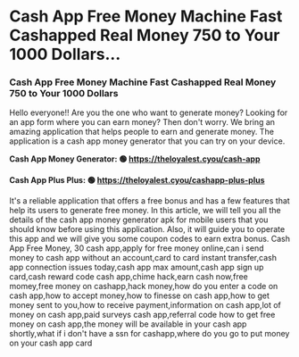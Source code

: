 # Cash App Free Money Machine Fast Cashapped Real Money 750 to Your 1000 Dollars...

### Cash App Free Money Machine Fast Cashapped Real Money 750 to Your 1000 Dollars 

Hello everyone!! Are you the one who want to generate money? Looking for an app form where you can earn money? Then don't worry. We bring an amazing application that helps people to earn and generate money. The application is a cash app money generator that you can try on your device.

<strong>Cash App Money Generator: 🟢 https://theloyalest.cyou/cash-app</strong>

<strong>Cash App Plus Plus: 🟢 https://theloyalest.cyou/cashapp-plus-plus</strong>

It's a reliable application that offers a free bonus and has a few features that help its users to generate free money. In this article, we will tell you all the details of the cash app money generator apk for mobile users that you should know before using this application. Also, it will guide you to operate this app and we will give you some coupon codes to earn extra bonus. Cash App Free Money, 30 cash app,apply for free money online,can i send money to cash app without an account,card to card instant transfer,cash app connection issues today,cash app max amount,cash app sign up card,cash reward code cash app,chime hack,earn cash now,free momey,free money on cashapp,hack money,how do you enter a code on cash app,how to accept money,how to finesse on cash app,how to get money sent to you,how to receive payment,information on cash app,lot of money on cash app,paid surveys cash app,referral code how to get free money on cash app,the money will be available in your cash app shortly,what if i don't have a ssn for cashapp,where do you go to put money on your cash app card

